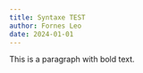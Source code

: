 ```yaml
---
title: Syntaxe TEST
author: Fornes Leo
date: 2024-01-01
---
```


This is a paragraph with <bold>bold</bold> text.
